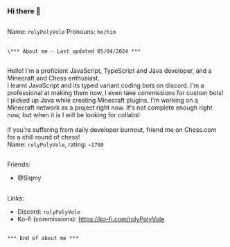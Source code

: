 ### Hi there 👋
##
Name: `rolyPolyVole`
Pronouns: `he/him`
##
`\*** About me - Last updated 05/04/2024 ***`
##
Hello! I'm a proficient JavaScript, TypeScript and Java developer, and a Minecraft and Chess enthusiast.  <br>
I learnt JavaScript and its typed variant coding bots on discord. I'm a professional at making them now, I even take commissions for custom bots!  <br>
I picked up Java while creating Minecraft plugins. I'm working on a Minecraft network as a project right now. It's not complete enough right now, but when it is I will be looking for collabs!  <br>
  <br>
If you're suffering from daily developer burnout, friend me on Chess.com for a chill round of chess!  <br>
Name: `rolyPolyVole`, rating: `~1700`
##
Friends:
- @Slqmy
##
Links:
- Discord: `rolyPolyVole`
- Ko-fi (commissions): https://ko-fi.com/rolyPolyVole
##
`*** End of about me ***`
